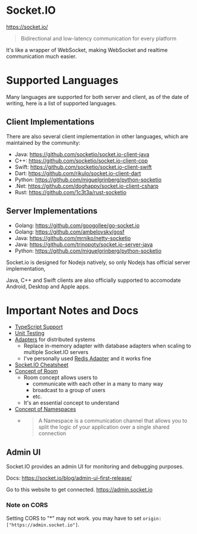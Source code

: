 # Socket.IO

https://socket.io/

> Bidirectional and low-latency communication for every platform

It's like a wrapper of WebSocket, making WebSocket and realtime communication much easier.

# Supported Languages

Many languages are supported for both server and client, as of the date of writing, here is a list of supported languages.

## Client Implementations

There are also several client implementation in other languages, which are maintained by the community:

- Java: https://github.com/socketio/socket.io-client-java
- C++: https://github.com/socketio/socket.io-client-cpp
- Swift: https://github.com/socketio/socket.io-client-swift
- Dart: https://github.com/rikulo/socket.io-client-dart
- Python: https://github.com/miguelgrinberg/python-socketio
- .Net: https://github.com/doghappy/socket.io-client-csharp
- Rust: https://github.com/1c3t3a/rust-socketio

## Server Implementations

- Golang: https://github.com/googollee/go-socket.io
- Golang: https://github.com/ambelovsky/gosf
- Java: https://github.com/mrniko/netty-socketio
- Java: https://github.com/trinopoty/socket.io-server-java
- Python: https://github.com/miguelgrinberg/python-socketio

Socket.io is designed for Nodejs natively, so only Nodejs has official server implementation,

Java, C++ and Swift clients are also officially supported to accomodate Android, Desktop and Apple apps.

# Important Notes and Docs

- [TypeScript Support](https://socket.io/docs/v4/typescript/)
- [Unit Testing](https://socket.io/docs/v4/testing/)
- [Adapters](https://socket.io/docs/v4/adapter/) for distributed systems
  - Replace in-memory adapter with database adapters when scaling to multiple Socket.IO servers
  - I've personally used [Redis Adapter](https://socket.io/docs/v4/redis-adapter/) and it works fine
- [Socket.IO Cheatsheet](https://socket.io/docs/v3/emit-cheatsheet/)
- [Concept of Room](https://socket.io/docs/v3/rooms/)
  - Room concept allows users to
    - communicate with each other in a many to many way
    - broadcast to a group of users
    - etc.
  - It's an essential concept to understand
- [Concept of Namespaces](https://socket.io/docs/v3/namespaces/)
  - > A Namespace is a communication channel that allows you to split the logic of your application over a single shared connection


## Admin UI

Socket.IO provides an admin UI for monitoring and debugging purposes. 

Docs: https://socket.io/blog/admin-ui-first-release/

Go to this website to get connected. https://admin.socket.io

### Note on CORS

Setting CORS to "*" may not work. you may have to set `origin: ["https://admin.socket.io"]`.




